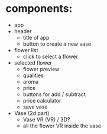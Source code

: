 # components:
 - app
 - header
   - title of app
   - button to create a new vase
 - flower list
    - click to select a flower
 - selected flower
    - flower preview
    - qualities
    - aroma
    - price
    - buttons for add / subtract
    - price calculator
    - save vase
 - Vase (2d part)
   - Vase VR (VR) / 3D?
   - all the flower VR inside the vase
